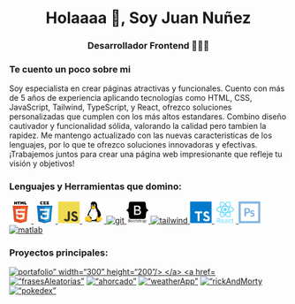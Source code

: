 <h1 align="center">Holaaaa 👋, Soy Juan Nuñez</h1>
<h3 align="center">Desarrollador Frontend 👨🏻‍💻</h3>

<h3 align="left">Te cuento un poco sobre mi</h3>
<p align="left">
Soy especialista en crear páginas atractivas y funcionales. Cuento con más de 5 años de experiencia aplicando tecnologías como HTML, CSS, JavaScript, Tailwind, TypeScript, y React, ofrezco soluciones personalizadas que cumplen con los más altos estandares. Combino diseño cautivador y funcionalidad sólida, valorando la calidad pero tambien la rapidez. Me mantengo actualizado con las nuevas caracteristicas de los lenguajes, por lo que te ofrezco soluciones innovadoras y efectivas. ¡Trabajemos juntos para crear una página web impresionante que refleje tu visión y objetivos!
</p>

<h3 align="left">Lenguajes y Herramientas que domino:</h3>
<p align="left"> 
<a href="https://www.w3.org/html/" target="_blank" rel="noreferrer"> <img src="https://raw.githubusercontent.com/devicons/devicon/master/icons/html5/html5-original-wordmark.svg" alt="html5" width="40" height="40"/> </a> 
<a href="https://www.w3schools.com/css/" target="_blank" rel="noreferrer"> <img src="https://raw.githubusercontent.com/devicons/devicon/master/icons/css3/css3-original-wordmark.svg" alt="css3" width="40" height="40"/> </a> 
<a href="https://developer.mozilla.org/en-US/docs/Web/JavaScript" target="_blank" rel="noreferrer"> <img src="https://raw.githubusercontent.com/devicons/devicon/master/icons/javascript/javascript-original.svg" alt="javascript" width="40" height="40"/> </a> 
<a href="https://www.linux.org/" target="_blank" rel="noreferrer"> <img src="https://raw.githubusercontent.com/devicons/devicon/master/icons/linux/linux-original.svg" alt="linux" width="40" height="40"/> </a> 
<a href="https://git-scm.com/" target="_blank" rel="noreferrer"> <img src="https://www.vectorlogo.zone/logos/git-scm/git-scm-icon.svg" alt="git" width="40" height="40"/> </a> 
<a href="https://getbootstrap.com" target="_blank" rel="noreferrer"> <img src="https://raw.githubusercontent.com/devicons/devicon/master/icons/bootstrap/bootstrap-plain-wordmark.svg" alt="bootstrap" width="40" height="40"/> </a>
 <a href="https://tailwindcss.com/" target="_blank" rel="noreferrer"> <img src="https://www.vectorlogo.zone/logos/tailwindcss/tailwindcss-icon.svg" alt="tailwind" width="40" height="40"/> </a> 
<a href="https://www.typescriptlang.org/" target="_blank" rel="noreferrer"> <img src="https://raw.githubusercontent.com/devicons/devicon/master/icons/typescript/typescript-original.svg" alt="typescript" width="40" height="40"/> </a> 
<a href="https://reactjs.org/" target="_blank" rel="noreferrer"> <img src="https://raw.githubusercontent.com/devicons/devicon/master/icons/react/react-original-wordmark.svg" alt="react" width="40" height="40"/> </a>
<a href="https://www.photoshop.com/en" target="_blank" rel="noreferrer"> <img src="https://raw.githubusercontent.com/devicons/devicon/master/icons/photoshop/photoshop-line.svg" alt="photoshop" width="40" height="40"/> </a> 
<a href="https://www.mathworks.com/" target="_blank" rel="noreferrer"> <img src="https://upload.wikimedia.org/wikipedia/commons/2/21/Matlab_Logo.png" alt="matlab" width="40" height="40"/> </a> 
</p>



<h3 align="left">Proyectos principales:</h3>
<p align="left"> <a href="https://juanitho007.netlify.app/" target="_blank" rel="noreferrer"> <img src="https://juanitho007.netlify.app/assets/img/portafolio1.png" alt="portafolio” width=“300” height=“200”/> </a> 
<a href="https://juanitho007.netlify.app/" target="_blank" rel="noreferrer"> <img src="https://juanitho007.netlify.app/assets/img/portafolio2.png" alt=“frasesAleatorias” width=“300” height=“200”/></a> 
<a href="https://juanitho006.netlify.app/" target="_blank" rel="noreferrer"> <img src="https://juanitho007.netlify.app/assets/img/portafolio3.png" alt=“ahorcado” width=“300” height=“200”/></a> 
<a href="https://juanitho002.netlify.app/" target="_blank" rel="noreferrer"> <img src="https://juanitho007.netlify.app/assets/img/portafolio4.png" alt=“weatherApp” width=“300” height=“200”/></a> 
<a href="https://juanitho003.netlify.app/" target="_blank" rel="noreferrer"> <img src="https://juanitho007.netlify.app/assets/img/portafolio6.png" alt=“rickAndMorty api” width=“300” height=“200”/></a> 
<a href="https://juanitho005.netlify.app/" target="_blank" rel="noreferrer"> <img src="https://juanitho007.netlify.app/assets/img/portafolio7.png" alt=“pokedex” width=“300” height=“200”/></a> 
 </p>

